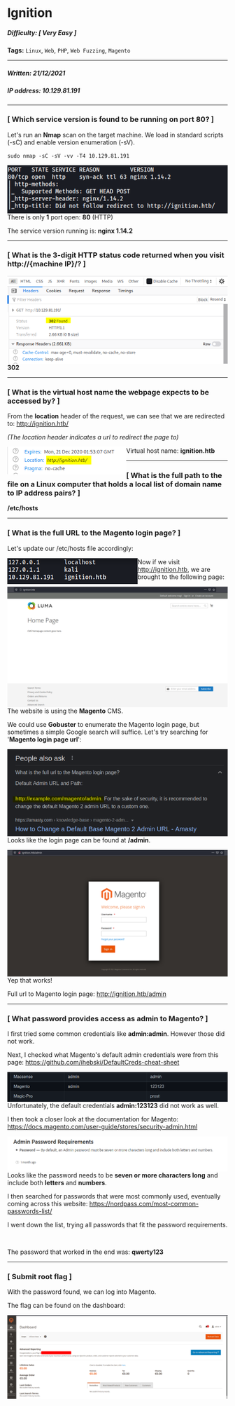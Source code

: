 # Ignition

##### Difficulty: [ Very Easy ]

**Tags:** `Linux`,  `Web`,  `PHP`,  `Web Fuzzing`,  `Magento`

---

##### Written: 21/12/2021

##### IP address: 10.129.81.191

---

### [ Which service version is found to be running on port 80? ]

Let's run an **Nmap** scan on the target machine. We load in standard scripts (-sC) and enable version enumeration (-sV).

```
sudo nmap -sC -sV -vv -T4 10.129.81.191
```

<img style="float: left;" src="screenshots/screenshot1.png">

There is only **1** port open: **80** (HTTP)

The service version running is: **nginx 1.14.2**

---

### [ What is the 3-digit HTTP status code returned when you visit http://{machine IP}/? ]

<img style="float: left;" src="screenshots/screenshot2.png">

**302**

---

### [ What is the virtual host name the webpage expects to be accessed by? ]

From the **location** header of the request, we can see that we are redirected to: http://ignition.htb/ 

*(The location header indicates a url to redirect the page to)*

<img style="float: left;" src="screenshots/screenshot3.png">

Virtual host name: **ignition.htb**

---

### [ What is the full path to the file on a Linux computer that holds a local list of domain name to IP address pairs? ]

**/etc/hosts**

---

### [ What is the full URL to the Magento login page? ]

Let's update our /etc/hosts file accordingly:

<img style="float: left;" src="screenshots/screenshot4.png">

Now if we visit http://ignition.htb, we are brought to the following page:

<img style="float: left;" src="screenshots/screenshot5.png">

The website is using the **Magento** CMS.

We could use **Gobuster** to enumerate the Magento login page, but sometimes a simple Google search will suffice. Let's try searching for '**Magento login page url**':

<img style="float: left;" src="screenshots/screenshot6.png">

Looks like the login page can be found at **/admin**.

<img style="float: left;" src="screenshots/screenshot7.png">

Yep that works!

Full url to Magento login page: http://ignition.htb/admin

---

### [ What password provides access as admin to Magento? ]

I first tried some common credentials like **admin:admin**. However those did not work.

Next, I checked what Magento's default admin credentials were from this page: https://github.com/ihebski/DefaultCreds-cheat-sheet

<img style="float: left;" src="screenshots/screenshot8.png">

Unfortunately, the default credentials **admin:123123** did not work as well.

I then took a closer look at the documentation for Magento: https://docs.magento.com/user-guide/stores/security-admin.html

<img style="float: left;" src="screenshots/screenshot9.png">

Looks like the password needs to be **seven or more characters long** and include both **letters** and **numbers**.

I then searched for passwords that were most commonly used, eventually coming across this website: https://nordpass.com/most-common-passwords-list/

I went down the list, trying all passwords that fit the password requirements.

<br>

The password that worked in the end was: **qwerty123**

---

### [ Submit root flag ]

With the password found, we can log into Magento.

The flag can be found on the dashboard:

<img style="float: left;" src="screenshots/screenshot10.png">
